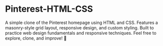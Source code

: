 # Pinterest-HTML-CSS
A simple clone of the Pinterest homepage using HTML and CSS. Features a masonry-style grid layout, responsive design, and custom styling. Built to practice web design fundamentals and responsive techniques. Feel free to explore, clone, and improve! 🎨
